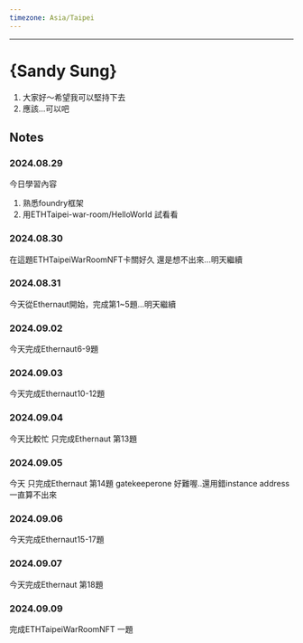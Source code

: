 ```yaml
---
timezone: Asia/Taipei
---
```


---

# {Sandy Sung}

1. 大家好～希望我可以堅持下去
2. 應該...可以吧

## Notes

<!-- Content_START -->

### 2024.08.29

今日學習內容
1. 熟悉foundry框架
2. 用ETHTaipei-war-room/HelloWorld 試看看

### 2024.08.30
在這題ETHTaipeiWarRoomNFT卡關好久 還是想不出來...明天繼續

### 2024.08.31
今天從Ethernaut開始，完成第1~5題...明天繼續

### 2024.09.02
今天完成Ethernaut6-9題

### 2024.09.03
今天完成Ethernaut10-12題

### 2024.09.04
今天比較忙 只完成Ethernaut 第13題

### 2024.09.05
今天 只完成Ethernaut 第14題 gatekeeperone 好難喔..還用錯instance address 一直算不出來

### 2024.09.06
今天完成Ethernaut15-17題

### 2024.09.07
今天完成Ethernaut 第18題

### 2024.09.09
完成ETHTaipeiWarRoomNFT 一題

<!-- Content_END -->
